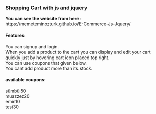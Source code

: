  <h3>Shopping Cart  with js and jquery</h1>
<strong>You can see the website from here:</strong> <br/>
https://memeteminozturk.github.io/E-Commerce-Js-Jquery/

<h4>Features:</h4>
You can signup and login.<br/>
When you add a product to the cart you can display and edit your cart quickly just by hovering cart icon placed top right.<br/>
You can use coupons that given below.<br/>
You cant add product more than its stock.<br/>

<h4>available coupons: </h4>
sümbül50<br/>
muazzez20<br/>
emin10<br/>
test30<br/>




